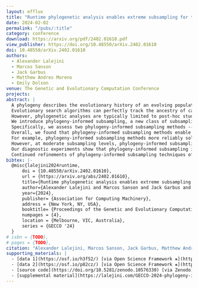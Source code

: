 ```yaml
---
layout: efflux
title: "Runtime phylogenetic analysis enables extreme subsampling for test-based problems"
date: 2024-02-02
permalink: "/pubs/:title"
category: conference
download: https://arxiv.org/pdf/2402.01610.pdf
view_publisher: https://doi.org/10.48550/arXiv.2402.01610
doi: 10.48550/arXiv.2402.01610
authors:
  - Alexander Lalejini
  - Marcos Sanson
  - Jack Garbus
  - Matthew Andres Moreno
  - Emily Dolson
venue: The Genetic and Evolutionary Computation Conference
projects:
abstract: |
  A phylogeny describes the evolutionary history of an evolving population.
  Evolutionary search algorithms can perfectly track the ancestry of candidate solutions, illuminating a population's trajectory through the search space.
  However, phylogenetic analyses are typically limited to post-hoc studies of search performance.
  We introduce phylogeny-informed subsampling, a new class of subsampling methods that exploit runtime phylogenetic analyses for solving test-based problems.
  Specifically, we assess two phylogeny-informed subsampling methods -- individualized random subsampling and ancestor-based subsampling -- on three diagnostic problems and ten genetic programming (GP) problems from program synthesis benchmark suites.
  Overall, we found that phylogeny-informed subsampling methods enable problem-solving success at extreme subsampling levels where other subsampling methods fail.
  For example, phylogeny-informed subsampling methods more reliably solved program synthesis problems when evaluating just one training case per-individual, per-generation.
  However, at moderate subsampling levels, phylogeny-informed subsampling generally performed no better than random subsampling on GP problems.
  Our diagnostic experiments show that phylogeny-informed subsampling improves diversity maintenance relative to random subsampling, but its effects on a selection scheme's capacity to rapidly exploit fitness gradients varied by selection scheme.
  Continued refinements of phylogeny-informed subsampling techniques offer a promising new direction for scaling up evolutionary systems to handle problems with many expensive-to-evaluate fitness criteria.
bibtex: |-
  @misc{lalejini2024runtime,
      doi = {10.48550/arXiv.2402.01610},
      url = {https://arxiv.org/abs/2402.01610},
      title={Runtime phylogenetic analysis enables extreme subsampling for test-based problems},
      author={Alexander Lalejini and Marcos Sanson and Jack Garbus and Matthew Andres Moreno and Emily Dolson},
      year={2024},
      publisher= {Association for Computing Machinery},
      address = {New York, NY, USA},
      booktitle= {Proceedings of the Genetic and Evolutionary Computation Conference},
      numpages = {4},
      location = {Melbourne, VIC, Australia},
      series = {GECCO '24}
  }
# isbn = {TODO},
# pages = {TODO},
citation: "Alexander Lalejini, Marcos Sanson, Jack Garbus, Matthew Andres Moreno, and Emily Dolson. 2024. Runtime phylogenetic analysis enables extreme subsampling for test-based problems. In Proceedings of the Conference on Genetic and Evolutionary Computation (GECCO '24). Association for Computing Machinery, New York, NY, USA. <https://doi.org/10.48550/arXiv.2402.01610>"
supporting_materials: |
  - [data 1](https://osf.io/h3f52/) [via Open Science Framework ❋](https://osf.io)
  - [data 2](https://osf.io/p82cz/) [via Open Science Framework ❋](https://osf.io)
  - [source code](https://doi.org/10.5281/zenodo.10576330) [via Zenodo](https://zenodo.org/)
  - [supplemental material](https://lalejini.com/GECCO-2024-phylogeny-informed-subsampling/bookdown/book)
---
```

